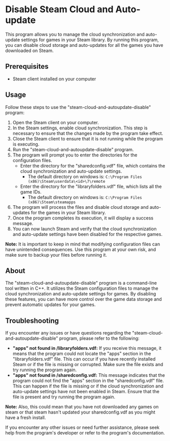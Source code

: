 # Disable Steam Cloud and Auto-update

This program allows you to manage the cloud synchronization and auto-update settings for games in your Steam library. By running this program, you can disable cloud storage and auto-updates for all the games you have downloaded on Steam. 

## Prerequisites

- Steam client installed on your computer

## Usage

Follow these steps to use the "steam-cloud-and-autoupdate-disable" program:

1. Open the Steam client on your computer.
2. In the Steam settings, enable cloud synchronization. This step is necessary to ensure that the changes made by the program take effect.
3. Close the Steam client to ensure that it is not running while the program is executing.
4. Run the "steam-cloud-and-autoupdate-disable" program.
5. The program will prompt you to enter the directories for the configuration files.
   - Enter the directory for the "sharedconfig.vdf" file, which contains the cloud synchronization and auto-update settings.
      - The default directory on windows is: ```C:\Program Files (x86)\Steam\userdata\<id>\7\remote```
   - Enter the directory for the "libraryfolders.vdf" file, which lists all the game IDs.
      - The default directory on windows is: ```C:\Program Files (x86)\Steam\steamapps```
6. The program will process the files and disable cloud storage and auto-updates for the games in your Steam library.
7. Once the program completes its execution, it will display a success message.
8. You can now launch Steam and verify that the cloud synchronization and auto-update settings have been disabled for the respective games.

**Note:** It is important to keep in mind that modifying configuration files can have unintended consequences. Use this program at your own risk, and make sure to backup your files before running it.

## About

The "steam-cloud-and-autoupdate-disable" program is a command-line tool written in C++. It utilizes the Steam configuration files to manage the cloud synchronization and auto-update settings for games. By disabling these features, you can have more control over the game data storage and prevent automatic updates for your games.

## Troubleshooting

If you encounter any issues or have questions regarding the "steam-cloud-and-autoupdate-disable" program, please refer to the following:

- **"apps" not found in /libraryfolders.vdf:** If you receive this message, it means that the program could not locate the "apps" section in the "libraryfolders.vdf" file. This can occur if you have recently installed Steam or if the file is missing or corrupted. Make sure the file exists and try running the program again.
- **"apps" not found in /sharedconfig.vdf:** This message indicates that the program could not find the "apps" section in the "sharedconfig.vdf" file. This can happen if the file is missing or if the cloud synchronization and auto-update settings have not been enabled in Steam. Ensure that the file is present and try running the program again. 

**Note:** Also, this could mean that you have not downloaded any games on steam or that steam hasn't updated your sharedconfig.vdf as you might have a fresh install.

If you encounter any other issues or need further assistance, please seek help from the program's developer or refer to the program's documentation.

